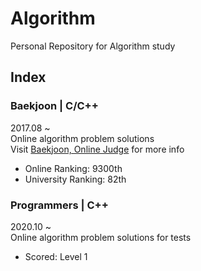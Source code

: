 Algorithm
=========
Personal Repository for Algorithm study

## Index
### Baekjoon | C/C++
2017.08 ~  
Online algorithm problem solutions   
Visit [Baekjoon, Online Judge](https://www.acmicpc.net) for more info   
* Online Ranking: 9300th  
* University Ranking: 82th    

### Programmers | C++
2020.10 ~  
Online algorithm problem solutions for tests  
* Scored: Level 1
